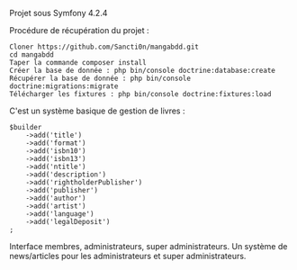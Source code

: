 Projet sous Symfony 4.2.4

Procédure de récupération du projet : 

    Cloner https://github.com/Sancti0n/mangabdd.git
    cd mangabdd
    Taper la commande composer install
    Créer la base de donnée : php bin/console doctrine:database:create
    Récupérer la base de donnée : php bin/console doctrine:migrations:migrate
    Télécharger les fixtures : php bin/console doctrine:fixtures:load

C'est un système basique de gestion de livres :
    
    $builder
        ->add('title')
        ->add('format')
        ->add('isbn10')
        ->add('isbn13')
        ->add('ntitle')
        ->add('description')
        ->add('rightholderPublisher')
        ->add('publisher')
        ->add('author')
        ->add('artist')
        ->add('language')
        ->add('legalDeposit')
    ;

Interface membres, administrateurs, super administrateurs.
Un système de news/articles pour les administrateurs et super administrateurs.